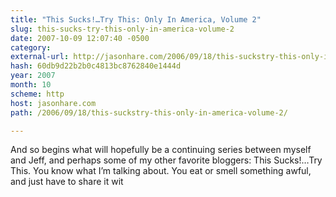```yaml
---
title: "This Sucks!…Try This: Only In America, Volume 2"
slug: this-sucks-try-this-only-in-america-volume-2
date: 2007-10-09 12:07:40 -0500
category: 
external-url: http://jasonhare.com/2006/09/18/this-suckstry-this-only-in-america-volume-2/
hash: 60db9d22b2b0c4813bc8762840e1444d
year: 2007
month: 10
scheme: http
host: jasonhare.com
path: /2006/09/18/this-suckstry-this-only-in-america-volume-2/

---
```


And so begins what will hopefully be a continuing series between myself and Jeff, and perhaps some of my other favorite bloggers:  This Sucks!…Try This.  You know what I’m talking about.  You eat or smell something awful, and just have to share it wit
